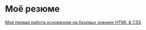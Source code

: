 # Моё резюме

[Моя первая работа,основанная на базовых знаниях HTML & CSS](https://mikhail1332.github.io/myresume/)
